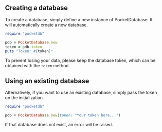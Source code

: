 ## Creating a database
To create a database, simply define a new instance of PocketDatabase. It will automatically create a new database.

```ruby
require "pocketdb"

pdb = PocketDatabase.new
token = pdb.token
puts "Token: #{token}"
```

To prevent losing your data, please keep the database token, which can be obtained with the `token` method.

## Using an existing database

Alternatively, if you want to use an existing database, simply pass the token on the initialization.

```ruby
require "pocketdb"

pdb = PocketDatabase.new(token: "Your token here...")
```

If that database does not exist, an error will be raised.
